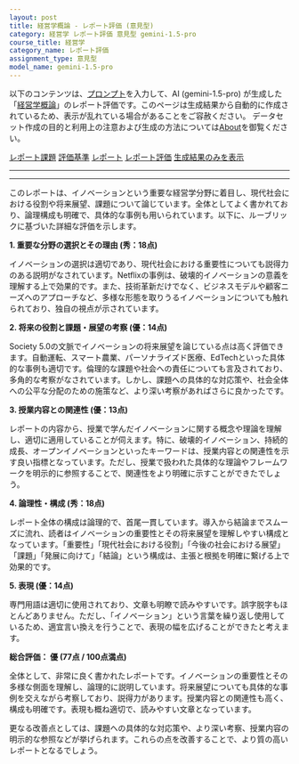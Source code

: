 ```yaml
---
layout: post
title: 経営学概論 - レポート評価 (意見型)
category: 経営学 レポート評価 意見型 gemini-1.5-pro
course_title: 経営学
category_name: レポート評価
assignment_type: 意見型
model_name: gemini-1.5-pro
---
```


以下のコンテンツは、[プロンプト](http://127.0.0.1:8000/generated/経営学/gemini-1.5-pro/prompt_レポート評価-意見型.md)を入力して、AI (gemini-1.5-pro) が生成した「[経営学概論](/contents/経営学/)」のレポート評価です。このページは生成結果から自動的に作成されているため、表示が乱れている場合があることをご容赦ください。
データセット作成の目的と利用上の注意および生成の方法については[About](/About)を御覧ください。

[レポート課題](../レポート課題-意見型)
[評価基準](../評価基準-意見型)
[レポート](../レポート-意見型)
[レポート評価](../レポート評価-意見型)
[生成結果のみを表示](http://127.0.0.1:8000/generated/経営学/gemini-1.5-pro/レポート評価-意見型.md)
  

***
***
  
このレポートは、イノベーションという重要な経営学分野に着目し、現代社会における役割や将来展望、課題について論じています。全体としてよく書かれており、論理構成も明確で、具体的な事例も用いられています。以下に、ルーブリックに基づいた詳細な評価を示します。

**1. 重要な分野の選択とその理由 (秀：18点)**

イノベーションの選択は適切であり、現代社会における重要性についても説得力のある説明がなされています。Netflixの事例は、破壊的イノベーションの意義を理解する上で効果的です。また、技術革新だけでなく、ビジネスモデルや顧客ニーズへのアプローチなど、多様な形態を取りうるイノベーションについても触れられており、独自の視点が示されています。

**2. 将来の役割と課題・展望の考察 (優：14点)**

Society 5.0の文脈でイノベーションの将来展望を論じている点は高く評価できます。自動運転、スマート農業、パーソナライズド医療、EdTechといった具体的な事例も適切です。倫理的な課題や社会への責任についても言及されており、多角的な考察がなされています。しかし、課題への具体的な対応策や、社会全体への公平な分配のための施策など、より深い考察があればさらに良かったです。

**3. 授業内容との関連性 (優：13点)**

レポートの内容から、授業で学んだイノベーションに関する概念や理論を理解し、適切に適用していることが伺えます。特に、破壊的イノベーション、持続的成長、オープンイノベーションといったキーワードは、授業内容との関連性を示す良い指標となっています。ただし、授業で扱われた具体的な理論やフレームワークを明示的に参照することで、関連性をより明確に示すことができたでしょう。

**4. 論理性・構成 (秀：18点)**

レポート全体の構成は論理的で、首尾一貫しています。導入から結論までスムーズに流れ、読者はイノベーションの重要性とその将来展望を理解しやすい構成となっています。「重要性」「現代社会における役割」「今後の社会における展望」「課題」「発展に向けて」「結論」という構成は、主張と根拠を明確に繋げる上で効果的です。

**5. 表現 (優：14点)**

専門用語は適切に使用されており、文章も明瞭で読みやすいです。誤字脱字もほとんどありません。ただし、「イノベーション」という言葉を繰り返し使用しているため、適宜言い換えを行うことで、表現の幅を広げることができたと考えます。


**総合評価： 優 (77点 / 100点満点)**

全体として、非常に良く書かれたレポートです。イノベーションの重要性とその多様な側面を理解し、論理的に説明しています。将来展望についても具体的な事例を交えながら考察しており、説得力があります。授業内容との関連性も高く、構成も明確です。表現も概ね適切で、読みやすい文章となっています。

更なる改善点としては、課題への具体的な対応策や、より深い考察、授業内容の明示的な参照などが挙げられます。これらの点を改善することで、より質の高いレポートとなるでしょう。
